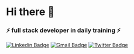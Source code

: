 # Hi there 👋

### ⚡ full stack developer in daily training ⚡

[![Linkedin Badge](https://img.shields.io/badge/-LinkedIn-blue?style=flat-square&logo=Linkedin&logoColor=white&link=https://www.linkedin.com/in/diego-bayerl-hupp-2b39801b2//)](https://www.linkedin.com/in/diego-bayerl-hupp-2b39801b2/)
[![Gmail Badge](https://img.shields.io/badge/-Gmail-c14438?style=flat-square&logo=Gmail&logoColor=white&link=mailto:diegobayerl3@gmail.com)](mailto:diegobayerl3@gmail.com)
[![Twitter Badge](https://img.shields.io/badge/-@bayerlhupp-6633cc?style=flat-square&labelColor=6633cc&logo=twitter&logoColor=white&link=https://twitter.com/bayerlhupp)](https://twitter.com/bayerlhupp)

<!--
**diegobayerl/diegobayerl** is a ✨ _special_ ✨ repository because its `README.md` (this file) appears on your GitHub profile.

Here are some ideas to get you started:

- 🔭 I’m currently working on ...
- 🌱 I’m currently learning ...
- 👯 I’m looking to collaborate on ...
- 🤔 I’m looking for help with ...
- 💬 Ask me about ...
- 📫 How to reach me: ...
- 😄 Pronouns: ...
- ⚡ Fun fact: ...
-->
